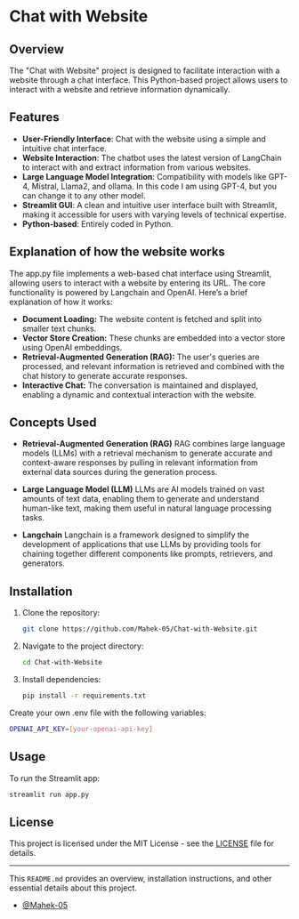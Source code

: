 # Chat with Website

## Overview
The "Chat with Website" project is designed to facilitate interaction with a website through a chat interface. This Python-based project allows users to interact with a website and retrieve information dynamically.

## Features
- **User-Friendly Interface**: Chat with the website using a simple and intuitive chat interface.
- **Website Interaction**: The chatbot uses the latest version of LangChain to interact with and extract information from various websites.
- **Large Language Model Integration**: Compatibility with models like GPT-4, Mistral, Llama2, and ollama. In this code I am using GPT-4, but you can change it to any other model.
- **Streamlit GUI**: A clean and intuitive user interface built with Streamlit, making it accessible for users with varying levels of technical expertise.
- **Python-based**: Entirely coded in Python.

## Explanation of how the website works
The app.py file implements a web-based chat interface using Streamlit, allowing users to interact with a website by entering its URL. The core functionality is powered by Langchain and OpenAI. Here’s a brief explanation of how it works:

- **Document Loading:** The website content is fetched and split into smaller text chunks.
- **Vector Store Creation:** These chunks are embedded into a vector store using OpenAI embeddings.
- **Retrieval-Augmented Generation (RAG):** The user's queries are processed, and relevant information is retrieved and combined with the chat history to generate accurate responses.
- **Interactive Chat:** The conversation is maintained and displayed, enabling a dynamic and contextual interaction with the website.

## Concepts Used
- **Retrieval-Augmented Generation (RAG)**
RAG combines large language models (LLMs) with a retrieval mechanism to generate accurate and context-aware responses by pulling in relevant information from external data sources during the generation process.

- **Large Language Model (LLM)**
LLMs are AI models trained on vast amounts of text data, enabling them to generate and understand human-like text, making them useful in natural language processing tasks.

- **Langchain**
Langchain is a framework designed to simplify the development of applications that use LLMs by providing tools for chaining together different components like prompts, retrievers, and generators.

## Installation
1. Clone the repository:
    ```bash
    git clone https://github.com/Mahek-05/Chat-with-Website.git
    ```
2. Navigate to the project directory:
    ```bash
    cd Chat-with-Website
    ```
3. Install dependencies:
    ```bash
    pip install -r requirements.txt
    ```

Create your own .env file with the following variables:

```bash
OPENAI_API_KEY=[your-openai-api-key]
```

## Usage
To run the Streamlit app:

```bash
streamlit run app.py
```

## License
This project is licensed under the MIT License - see the [LICENSE](LICENSE) file for details.

---

This `README.md` provides an overview, installation instructions, and other essential details about this project.

- [@Mahek-05](https://github.com/Mahek-05)